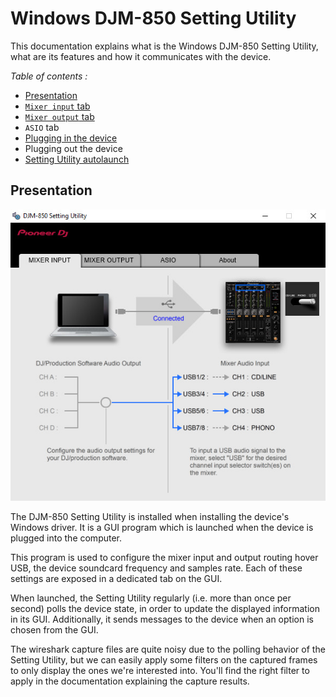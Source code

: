 # Windows DJM-850 Setting Utility

This documentation explains what is the Windows DJM-850 Setting Utility, what
are its features and how it communicates with the device.

*Table of contents :*

- [Presentation](#presentation)
- [`Mixer input` tab](mixer-input-tab/README.md)
- [`Mixer output` tab](mixer-output-tab/README.md)
- `ASIO` tab
- [Plugging in the device](plugging-in-device/README.md)
- Plugging out the device
- [Setting Utility autolaunch](autolaunch.md)

## Presentation

![DJM-850 Setting Utility](mixer-input-tab/screenshots/inputs_0_2_2_1.jpg)

The DJM-850 Setting Utility is installed when installing the device's Windows
driver. It is a GUI program which is launched when the device is plugged into
the computer.

This program is used to configure the mixer input and output routing hover USB,
the device soundcard frequency and samples rate. Each of these settings are
exposed in a dedicated tab on the GUI.

When launched, the Setting Utility regularly (i.e. more than once per second)
polls the device state, in order to update the displayed information in its
GUI. Additionally, it sends messages to the device when an option is chosen from
the GUI.

The wireshark capture files are quite noisy due to the polling behavior of the
Setting Utility, but we can easily apply some filters on the captured frames to
only display the ones we're interested into. You'll find the right filter to
apply in the documentation explaining the capture results.
